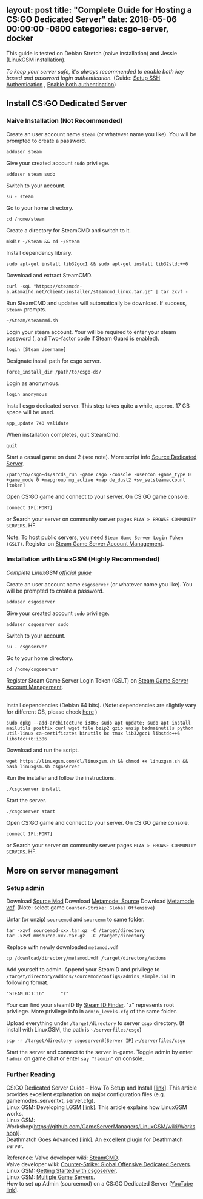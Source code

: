 layout: post
title:  "Complete Guide for Hosting a CS:GO Dedicated Server"
date:   2018-05-06 00:00:00 -0800
categories: csgo-server, docker
---

This guide is tested on Debian Stretch (naive installation) and Jessie (LinuxGSM installation).

*To keep your server safe, it's always recommended to enable both key based and password login authentication.*
(Guide: [Setup SSH Authentication](https://www.digitalocean.com/community/tutorials/how-to-set-up-ssh-keys-on-ubuntu-1604)
, [Enable both authentication](https://security.stackexchange.com/questions/17931/possible-to-use-both-private-key-and-password-authentication-for-ssh-login))<br>

## Install CS:GO Dedicated Server

### Naive Installation (Not Recommended)

Create an user account name `steam` (or whatever name you like). You will be prompted to create a password.
```
adduser steam
```

Give your created account `sudo` privilege.
```
adduser steam sudo
```

Switch to your account.
```
su - steam
```

Go to your home directory.
```
cd /home/steam
```

Create a directory for SteamCMD and switch to it.
```
mkdir ~/Steam && cd ~/Steam
```

Install dependency library.
```
sudo apt-get install lib32gcc1 && sudo apt-get install lib32stdc++6
```

Download and extract SteamCMD.
```
curl -sqL "https://steamcdn-a.akamaihd.net/client/installer/steamcmd_linux.tar.gz" | tar zxvf -
```

Run SteamCMD and updates will automatically be download. If success, `Steam>` prompts.
```
~/Steam/steamcmd.sh
```

Login your steam account. Your will be required to enter your steam password (, and Two-factor code if Steam Guard is enabled).
```
login [Steam Username]
```

Designate install path for csgo server.
```
force_install_dir /path/to/csgo-ds/
```

Login as anonymous.
```
login anonymous
```

Install csgo dedicated server. This step takes quite a while, approx. 17 GB space will be used.
```
app_update 740 validate
```

When installation completes, quit SteamCmd.
```
quit
```

Start a casual game on dust 2 (see note). More script info [Source Dedicated Server](https://developer.valvesoftware.com/wiki/Source_Dedicated_Server).
```
/path/to/csgo-ds/srcds_run -game csgo -console -usercon +game_type 0 +game_mode 0 +mapgroup mg_active +map de_dust2 +sv_setsteamaccount [token]
```

Open CS:GO game and connect to your server. On CS:GO game console.
```
connect IP[:PORT]
```
or Search your server on community server pages `PLAY > BROWSE COMMUNITY SERVERS`. HF.

Note: To host public servers, you need `Steam Game Server Login Token (GSLT)`. Register on [Steam Game Server Account Management](https://steamcommunity.com/dev/managegameservers).

### Installation with LinuxGSM (Highly Recommended)
*Complete LinuxGSM [official guide](https://linuxgsm.com/lgsm/csgoserver/)*

Create an user account name `csgoserver` (or whatever name you like). You will be prompted to create a password.
```
adduser csgoserver
```

Give your created account `sudo` privilege.
```
adduser csgoserver sudo
```

Switch to your account.
```
su - csgoserver
```

Go to your home directory.
```
cd /home/csgoserver
```

Register Steam Game Server Login Token (GSLT) on [Steam Game Server Account Management](https://steamcommunity.com/dev/managegameservers).<br><br>

Install dependencies (Debian 64 bits). (Note: dependencies are slightly vary for different OS, please check [here](https://linuxgsm.com/lgsm/csgoserver/#ubuntu) )
```
sudo dpkg --add-architecture i386; sudo apt update; sudo apt install mailutils postfix curl wget file bzip2 gzip unzip bsdmainutils python util-linux ca-certificates binutils bc tmux lib32gcc1 libstdc++6 libstdc++6:i386
```

Download and run the script.
```
wget https://linuxgsm.com/dl/linuxgsm.sh && chmod +x linuxgsm.sh && bash linuxgsm.sh csgoserver
```

Run the installer and follow the instructions.
```
./csgoserver install
```

Start the server.
```
./csgoserver start
```

Open CS:GO game and connect to your server. On CS:GO game console.
```
connect IP[:PORT]
```
or Search your server on community server pages `PLAY > BROWSE COMMUNITY SERVERS`. HF.

## More on server management
### Setup admin
Download [Source Mod](https://www.sourcemod.net/downloads.php?branch=stable)
Download [Metamode: Source](https://www.sourcemm.net/downloads.php?branch=stable)
Download [Metamode vdf](https://www.sourcemm.net/vdf). (Note: select game `Counter-Strike: Global Offensive`)

Untar (or unzip) `sourcemod` and `sourcemm` to same folder.
```
tar -xzvf sourcemod-xxx.tar.gz -C /target/directory
tar -xzvf mmsource-xxx.tar.gz  -C /target/directory
```
Replace with newly downloaded `metamod.vdf`
```
cp /download/directory/metamod.vdf /target/directory/addons
```

Add yourself to admin. Append your SteamID and privilege to `/target/directory/addons/sourcemod/configs/admins_simple.ini` in following format.
```
"STEAM_0:1:16"		"z"
```
Your can find your steamID By [Steam ID Finder](https://steamidfinder.com/). "z" represents root privilege. More privilege info in `admin_levels.cfg` of the same folder.

Upload everything under `/target/directory` to server `csgo` directory. (If install with LinuxGSM, the path is `~/serverfiles/csgo`)
```
scp -r /target/directory csgoserver@[Server IP]:~/serverfiles/csgo
```

Start the server and connect to the server in-game.
Toggle admin by enter `!admin` on game chat or enter `say "!admin"` on console.


### Further Reading
CS:GO Dedicated Server Guide – How To Setup and Install [[link](https://segmentnext.com/2012/08/23/csgo-dedicated-server-guide-how-to-setup-and-install/)]. This article provides excellent explanation on major configuration files (e.g. gamemodes_server.txt, server.cfg). <br>
Linux GSM: Developing LGSM [[link](https://github.com/GameServerManagers/LinuxGSM/wiki/Developing-LGSM)]. This article explains how LinuxGSM works.<br>
Linux GSM: Workshop(https://github.com/GameServerManagers/LinuxGSM/wiki/Workshop)].<br>
Deathmatch Goes Advanced [[link](https://forums.alliedmods.net/showthread.php?t=233685)]. An excellent plugin for Deathmatch server.<br>

Reference:
Valve developer wiki: [SteamCMD](https://developer.valvesoftware.com/wiki/SteamCMD).<br>
Valve developer wiki: [Counter-Strike: Global Offensive Dedicated Servers](https://developer.valvesoftware.com/wiki/Counter-Strike:_Global_Offensive_Dedicated_Servers).<br>
Linux GSM: [Getting Started with csgoserver](https://linuxgsm.com/lgsm/csgoserver/#gettingstarted).<br>
Linux GSM: [Multiple Game Servers](https://github.com/GameServerManagers/LinuxGSM/wiki/Multiple-Game-Servers).<br>
How to set up Admin (sourcemod) on a CS:GO Dedicated Server [[YouTube link](https://www.youtube.com/watch?v=rpQwOMpuUQ4)].<br><br>
